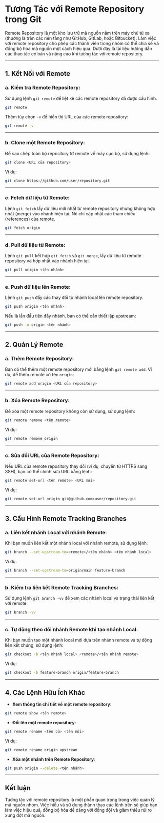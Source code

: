 # Tương Tác với Remote Repository trong Git

Remote Repository là một kho lưu trữ mã nguồn nằm trên máy chủ từ xa (thường là trên các nền tảng như GitHub, GitLab,
hoặc Bitbucket). Làm việc với remote repository cho phép các thành viên trong nhóm có thể chia sẻ và đồng bộ hóa mã
nguồn một cách hiệu quả. Dưới đây là tài liệu hướng dẫn các thao tác cơ bản và nâng cao khi tương tác với remote
repository.

---

## 1. **Kết Nối với Remote**

### a. Kiểm tra Remote Repository:

Sử dụng lệnh `git remote` để liệt kê các remote repository đã được cấu hình.

```bash
git remote
```

Thêm tùy chọn `-v` để hiển thị URL của các remote repository:

```bash
git remote -v
```

---

### b. **Clone** một Remote Repository:

Để sao chép toàn bộ repository từ remote về máy cục bộ, sử dụng lệnh:

```bash
git clone <URL của repository>
```

Ví dụ:

```bash
git clone https://github.com/user/repository.git
```

---

### c. **Fetch** dữ liệu từ Remote:

Lệnh `git fetch` lấy dữ liệu mới nhất từ remote repository nhưng không hợp nhất (merge) vào nhánh hiện tại. Nó chỉ cập
nhật các tham chiếu (references) của remote.

```bash
git fetch origin
```

---

### d. **Pull** dữ liệu từ Remote:

Lệnh `git pull` kết hợp `git fetch` và `git merge`, lấy dữ liệu từ remote repository và hợp nhất vào nhánh hiện tại.

```bash
git pull origin <tên nhánh>
```

---

### e. **Push** dữ liệu lên Remote:

Lệnh `git push` đẩy các thay đổi từ nhánh local lên remote repository.

```bash
git push origin <tên nhánh>
```

Nếu là lần đầu tiên đẩy nhánh, bạn có thể cần thiết lập upstream:

```bash
git push -u origin <tên nhánh>
```

---

## 2. **Quản Lý Remote**

### a. Thêm Remote Repository:

Bạn có thể thêm một remote repository mới bằng lệnh `git remote add`. Ví dụ, để thêm remote có tên `origin`:

```bash
git remote add origin <URL của repository>
```

---

### b. Xóa Remote Repository:

Để xóa một remote repository không còn sử dụng, sử dụng lệnh:

```bash
git remote remove <tên remote>
```

Ví dụ:

```bash
git remote remove origin
```

---

### c. Sửa đổi URL của Remote Repository:

Nếu URL của remote repository thay đổi (ví dụ, chuyển từ HTTPS sang SSH), bạn có thể chỉnh sửa URL bằng lệnh:

```bash
git remote set-url <tên remote> <URL mới>
```

Ví dụ:

```bash
git remote set-url origin git@github.com:user/repository.git
```

---

## 3. **Cấu Hình Remote Tracking Branches**

### a. Liên kết nhánh Local với nhánh Remote:

Khi bạn muốn liên kết một nhánh local với nhánh remote, sử dụng lệnh:

```bash
git branch --set-upstream-to=<remote>/<tên nhánh> <tên nhánh local>
```

Ví dụ:

```bash
git branch --set-upstream-to=origin/main feature-branch
```

---

### b. Kiểm tra liên kết Remote Tracking Branches:

Sử dụng lệnh `git branch -vv` để xem các nhánh local và trạng thái liên kết với remote.

```bash
git branch -vv
```

---

### c. Tự động theo dõi nhánh Remote khi tạo nhánh Local:

Khi bạn muốn tạo một nhánh local mới dựa trên nhánh remote và tự động liên kết chúng, sử dụng lệnh:

```bash
git checkout -b <tên nhánh local> <remote>/<tên nhánh remote>
```

Ví dụ:

```bash
git checkout -b feature-branch origin/feature-branch
```

---

## 4. **Các Lệnh Hữu Ích Khác**

- **Xem thông tin chi tiết về một remote repository**:

```bash
git remote show <tên remote>
```

- **Đổi tên một remote repository**:

```bash
git remote rename <tên cũ> <tên mới>
```

Ví dụ:

```bash
git remote rename origin upstream
```

- **Xóa một nhánh trên Remote Repository**:

```bash
git push origin --delete <tên nhánh>
```

---

## Kết luận

Tương tác với remote repository là một phần quan trọng trong việc quản lý mã nguồn nhóm. Việc hiểu và sử dụng thành thạo
các lệnh trên sẽ giúp bạn làm việc hiệu quả, đồng bộ hóa dễ dàng với đồng đội và giảm thiểu rủi ro xung đột mã nguồn.
